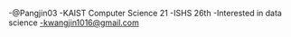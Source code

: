 -@Pangjin03
-KAIST Computer Science 21
-ISHS 26th
-Interested in data science
-kwangjin1016@gmail.com

<!---
Pangjin03/Pangjin03 is a ✨ special ✨ repository because its `README.md` (this file) appears on your GitHub profile.
You can click the Preview link to take a look at your changes.
--->
